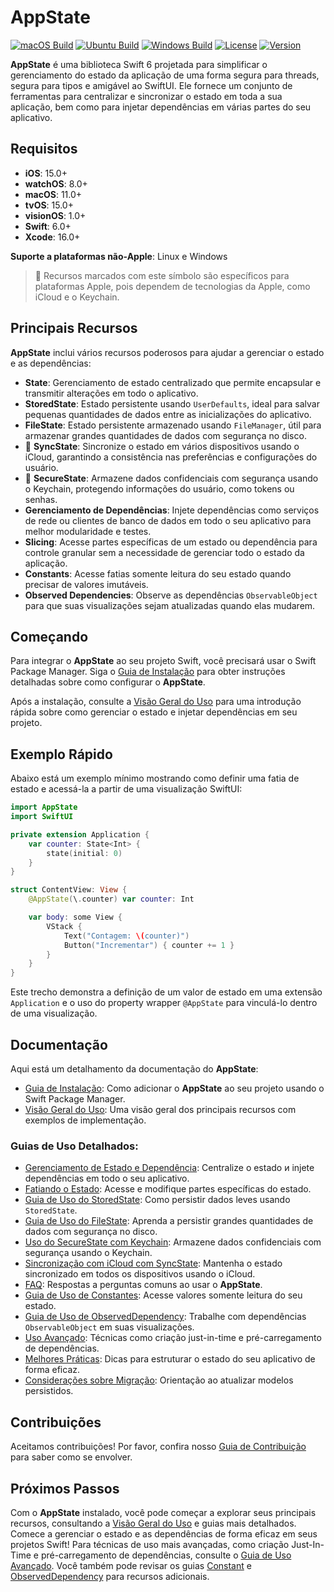 # AppState

[![macOS Build](https://img.shields.io/github/actions/workflow/status/0xLeif/AppState/macOS.yml?label=macOS&branch=main)](https://github.com/0xLeif/AppState/actions/workflows/macOS.yml)
[![Ubuntu Build](https://img.shields.io/github/actions/workflow/status/0xLeif/AppState/ubuntu.yml?label=Ubuntu&branch=main)](https://github.com/0xLeif/AppState/actions/workflows/ubuntu.yml)
[![Windows Build](https://img.shields.io/github/actions/workflow/status/0xLeif/AppState/windows.yml?label=Windows&branch=main)](https://github.com/0xLeif/AppState/actions/workflows/windows.yml)
[![License](https://img.shields.io/github/license/0xLeif/AppState)](https://github.com/0xLeif/AppState/blob/main/LICENSE)
[![Version](https://img.shields.io/github/v/release/0xLeif/AppState)](https://github.com/0xLeif/AppState/releases)

**AppState** é uma biblioteca Swift 6 projetada para simplificar o gerenciamento do estado da aplicação de uma forma segura para threads, segura para tipos e amigável ao SwiftUI. Ele fornece um conjunto de ferramentas para centralizar e sincronizar o estado em toda a sua aplicação, bem como para injetar dependências em várias partes do seu aplicativo.

## Requisitos

- **iOS**: 15.0+
- **watchOS**: 8.0+
- **macOS**: 11.0+
- **tvOS**: 15.0+
- **visionOS**: 1.0+
- **Swift**: 6.0+
- **Xcode**: 16.0+

**Suporte a plataformas não-Apple**: Linux e Windows

> 🍎 Recursos marcados com este símbolo são específicos para plataformas Apple, pois dependem de tecnologias da Apple, como iCloud e o Keychain.

## Principais Recursos

**AppState** inclui vários recursos poderosos para ajudar a gerenciar o estado e as dependências:

- **State**: Gerenciamento de estado centralizado que permite encapsular e transmitir alterações em todo o aplicativo.
- **StoredState**: Estado persistente usando `UserDefaults`, ideal para salvar pequenas quantidades de dados entre as inicializações do aplicativo.
- **FileState**: Estado persistente armazenado usando `FileManager`, útil para armazenar grandes quantidades de dados com segurança no disco.
- 🍎 **SyncState**: Sincronize o estado em vários dispositivos usando o iCloud, garantindo a consistência nas preferências e configurações do usuário.
- 🍎 **SecureState**: Armazene dados confidenciais com segurança usando o Keychain, protegendo informações do usuário, como tokens ou senhas.
- **Gerenciamento de Dependências**: Injete dependências como serviços de rede ou clientes de banco de dados em todo o seu aplicativo para melhor modularidade e testes.
- **Slicing**: Acesse partes específicas de um estado ou dependência para controle granular sem a necessidade de gerenciar todo o estado da aplicação.
- **Constants**: Acesse fatias somente leitura do seu estado quando precisar de valores imutáveis.
- **Observed Dependencies**: Observe as dependências `ObservableObject` para que suas visualizações sejam atualizadas quando elas mudarem.

## Começando

Para integrar o **AppState** ao seu projeto Swift, você precisará usar o Swift Package Manager. Siga o [Guia de Instalação](documentation/installation.md) para obter instruções detalhadas sobre como configurar o **AppState**.

Após a instalação, consulte a [Visão Geral do Uso](documentation/usage-overview.md) para uma introdução rápida sobre como gerenciar o estado e injetar dependências em seu projeto.

## Exemplo Rápido

Abaixo está um exemplo mínimo mostrando como definir uma fatia de estado e acessá-la a partir de uma visualização SwiftUI:

```swift
import AppState
import SwiftUI

private extension Application {
    var counter: State<Int> {
        state(initial: 0)
    }
}

struct ContentView: View {
    @AppState(\.counter) var counter: Int

    var body: some View {
        VStack {
            Text("Contagem: \(counter)")
            Button("Incrementar") { counter += 1 }
        }
    }
}
```

Este trecho demonstra a definição de um valor de estado em uma extensão `Application` e o uso do property wrapper `@AppState` para vinculá-lo dentro de uma visualização.

## Documentação

Aqui está um detalhamento da documentação do **AppState**:

- [Guia de Instalação](documentation/installation.md): Como adicionar o **AppState** ao seu projeto usando o Swift Package Manager.
- [Visão Geral do Uso](documentation/usage-overview.md): Uma visão geral dos principais recursos com exemplos de implementação.

### Guias de Uso Detalhados:

- [Gerenciamento de Estado e Dependência](documentation/usage-state-dependency.md): Centralize o estado и injete dependências em todo o seu aplicativo.
- [Fatiando o Estado](documentation/usage-slice.md): Acesse e modifique partes específicas do estado.
- [Guia de Uso do StoredState](documentation/usage-storedstate.md): Como persistir dados leves usando `StoredState`.
- [Guia de Uso do FileState](documentation/usage-filestate.md): Aprenda a persistir grandes quantidades de dados com segurança no disco.
- [Uso do SecureState com Keychain](documentation/usage-securestate.md): Armazene dados confidenciais com segurança usando o Keychain.
- [Sincronização com iCloud com SyncState](documentation/usage-syncstate.md): Mantenha o estado sincronizado em todos os dispositivos usando o iCloud.
- [FAQ](documentation/faq.md): Respostas a perguntas comuns ao usar o **AppState**.
- [Guia de Uso de Constantes](documentation/usage-constant.md): Acesse valores somente leitura do seu estado.
- [Guia de Uso de ObservedDependency](documentation/usage-observeddependency.md): Trabalhe com dependências `ObservableObject` em suas visualizações.
- [Uso Avançado](documentation/advanced-usage.md): Técnicas como criação just-in-time e pré-carregamento de dependências.
- [Melhores Práticas](documentation/best-practices.md): Dicas para estruturar o estado do seu aplicativo de forma eficaz.
- [Considerações sobre Migração](documentation/migration-considerations.md): Orientação ao atualizar modelos persistidos.

## Contribuições

Aceitamos contribuições! Por favor, confira nosso [Guia de Contribuição](documentation/contributing.md) para saber como se envolver.

## Próximos Passos

Com o **AppState** instalado, você pode começar a explorar seus principais recursos, consultando a [Visão Geral do Uso](documentation/usage-overview.md) e guias mais detalhados. Comece a gerenciar o estado e as dependências de forma eficaz em seus projetos Swift! Para técnicas de uso mais avançadas, como criação Just-In-Time e pré-carregamento de dependências, consulte o [Guia de Uso Avançado](documentation/advanced-usage.md). Você também pode revisar os guias [Constant](documentation/usage-constant.md) e [ObservedDependency](documentation/usage-observeddependency.md) para recursos adicionais.
